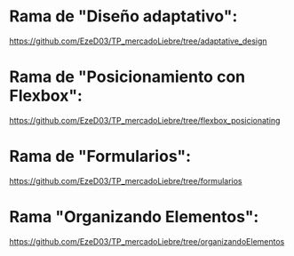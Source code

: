 # Rama de "Diseño adaptativo":

https://github.com/EzeD03/TP_mercadoLiebre/tree/adaptative_design

# Rama de "Posicionamiento con Flexbox":

https://github.com/EzeD03/TP_mercadoLiebre/tree/flexbox_posicionating

# Rama de "Formularios":

https://github.com/EzeD03/TP_mercadoLiebre/tree/formularios

# Rama "Organizando Elementos":

https://github.com/EzeD03/TP_mercadoLiebre/tree/organizandoElementos
